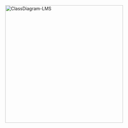 <img width="372" alt="ClassDiagram-LMS" src="https://github.com/user-attachments/assets/60423663-4d5d-4163-b571-361f2bbcb492">
